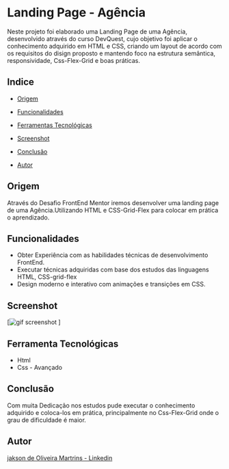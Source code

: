 # Landing Page - Agência

Neste projeto foi elaborado uma Landing Page de uma Agência, desenvolvido através do curso DevQuest, cujo objetivo foi aplicar o conhecimento adquirido em HTML e CSS, criando um layout de acordo com os requisitos do disign proposto e mantendo foco na estrutura semântica, responsividade, Css-Flex-Grid e boas práticas.

## Indice

- [Origem](#origem)

- [Funcionalidades](#funcionalidades)

- [Ferramentas Tecnológicas](#ferramentas-tecnológicas)

- [Screenshot](#screenshot)

- [Conclusão](#conclusão)

- [Autor](#autor)


## Origem 
Através do Desafio FrontEnd Mentor iremos desenvolver  uma landing page de uma Agência.Utilizando HTML e CSS-Grid-Flex para colocar em prática o aprendizado.

## Funcionalidades

- Obter Experiência com as habilidades técnicas de desenvolvimento FrontEnd.
- Executar técnicas adquiridas com base dos estudos das linguagens HTML, CSS-grid-flex
- Design moderno e interativo com animações e transições em CSS.

## Screenshot
[<img src="./src/gif/landig-page-agencia.gif" alt="gif screenshot"> ]

## Ferramenta Tecnológicas

- Html
- Css - Avançado

## Conclusão

Com muita Dedicação nos estudos pude executar o conhecimento adquirido e coloca-los em prática, principalmente no Css-Flex-Grid onde o grau de dificuldade é maior.

## Autor

[jakson de Oliveira Martrins - Linkedin](https://www.linkedin.com/in/jaksondeoliveiramartins/)
